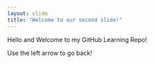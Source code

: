```yaml
---
layout: slide
title: "Welcome to our second slide!"
---
```

Hello and Welcome to my GitHub Learning Repo!

Use the left arrow to go back!
